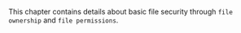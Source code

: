This chapter contains details about basic file security through
`file ownership` and `file permissions`.
